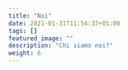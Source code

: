 ```yaml
---
title: "Noi"
date: 2021-01-31T11:54:37+01:00
tags: []
featured_image: ""
description: "Chi siamo noi?"
weight: 6
---
```

